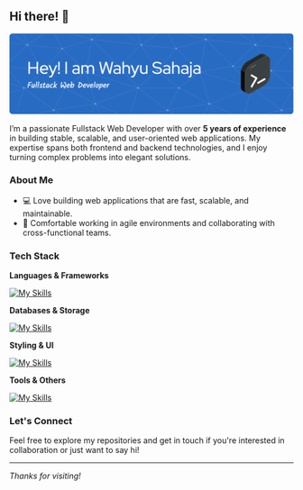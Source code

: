 ## Hi there! 👋

![Header](./images/github-header-image.png)

I’m a passionate Fullstack Web Developer with over **5 years of experience** in building stable, scalable, and user-oriented web applications. My expertise spans both frontend and backend technologies, and I enjoy turning complex problems into elegant solutions.

### About Me

- 💻 Love building web applications that are fast, scalable, and maintainable.
- 🤝 Comfortable working in agile environments and collaborating with cross-functional teams.

### Tech Stack
**Languages & Frameworks**

[![My Skills](https://skillicons.dev/icons?i=php,laravel,go,react,nextjs,typescript,js,jquery&theme=dark)](https://skillicons.dev)

**Databases & Storage**

[![My Skills](https://skillicons.dev/icons?i=mysql,postgresql,mongodb,firebase,redis&theme=dark)](https://skillicons.dev)

**Styling & UI**

[![My Skills](https://skillicons.dev/icons?i=html,css,sass,tailwind,bootstrap,materialui&theme=dark)](https://skillicons.dev)

**Tools & Others**

[![My Skills](https://skillicons.dev/icons?i=git,github,docker,vite,webpack,figma,nodejs,postman&theme=dark)](https://skillicons.dev)

### Let's Connect

Feel free to explore my repositories and get in touch if you're interested in collaboration or just want to say hi!

---

_Thanks for visiting!_
